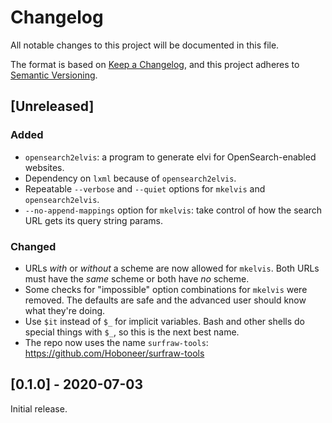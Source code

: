 # Changelog

All notable changes to this project will be documented in this file.

The format is based on [Keep a Changelog](https://keepachangelog.com/en/1.0.0/),
and this project adheres to [Semantic Versioning](https://semver.org/spec/v2.0.0.html).

## [Unreleased]

### Added
- `opensearch2elvis`: a program to generate elvi for OpenSearch-enabled
  websites.
- Dependency on `lxml` because of `opensearch2elvis`.
- Repeatable `--verbose` and `--quiet` options for `mkelvis` and
  `opensearch2elvis`.
- `--no-append-mappings` option for `mkelvis`: take control of how the search
  URL gets its query string params.

### Changed
- URLs *with* or *without* a scheme are now allowed for `mkelvis`.  Both URLs
  must have the *same* scheme or both have *no* scheme.
- Some checks for "impossible" option combinations for `mkelvis` were removed.
  The defaults are safe and the advanced user should know what they're doing.
- Use `$it` instead of `$_` for implicit variables.  Bash and other shells do
  special things with `$_`, so this is the next best name.
- The repo now uses the name `surfraw-tools`:
  https://github.com/Hoboneer/surfraw-tools

## [0.1.0] - 2020-07-03

Initial release.

